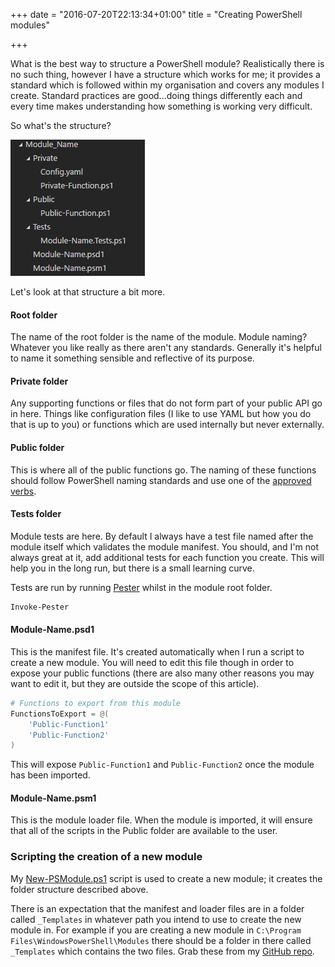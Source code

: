 +++
date = "2016-07-20T22:13:34+01:00"
title = "Creating PowerShell modules"

+++

What is the best way to structure a PowerShell module?  Realistically there is no such thing, however I have a structure which works for me; it provides a standard which is followed within my organisation and covers any modules I create.  Standard practices are good...doing things differently each and every time makes understanding how something is working very difficult.

So what's the structure?

![](/images/PowerShell-Module-Structure.png)

Let's look at that structure a bit more.

#### Root folder
The name of the root folder is the name of the module.  Module naming?  Whatever you like really as there aren't any standards.  Generally it's helpful to name it something sensible and reflective of its purpose.

#### Private folder
Any supporting functions or files that do not form part of your public API go in here.  Things like configuration files (I like to use YAML but how you do that is up to you) or functions which are used internally but never externally.

#### Public folder
This is where all of the public functions go.  The naming of these functions should follow PowerShell naming standards and use one of the [approved verbs](https://msdn.microsoft.com/en-us/library/ms714428(v=vs.85).aspx).

#### Tests folder
Module tests are here.  By default I always have a test file named after the module itself which validates the module manifest.  You should, and I'm not always great at it, add additional tests for each function you create.  This will help you in the long run, but there is a small learning curve.

Tests are run by running [Pester](https://github.com/pester/Pester) whilst in the module root folder.

```powershell
Invoke-Pester
```

#### Module-Name.psd1
This is the manifest file.  It's created automatically when I run a script to create a new module. You will need to edit this file though in order to expose your public functions (there are also many other reasons you may want to edit it, but they are outside the scope of this article).

```powershell
# Functions to export from this module
FunctionsToExport = @(
    'Public-Function1'
    'Public-Function2'
)
```

This will expose `Public-Function1` and `Public-Function2` once the module has been imported.

#### Module-Name.psm1
This is the module loader file.  When the module is imported, it will ensure that all of the scripts in the Public folder are available to the user.

### Scripting the creation of a new module
My [New-PSModule.ps1](https://github.com/rokett/Powershell-Module-Template) script is used to create a new module; it creates the folder structure described above.

There is an expectation that the manifest and loader files are in a folder called `_Templates` in whatever path you intend to use to create the new module in.  For example if you are creating a new module in `C:\Program Files\WindowsPowerShell\Modules` there should be a folder in there called `_Templates` which contains the two files.  Grab these from my [GitHub repo](https://github.com/rokett/Powershell-Module-Template).
